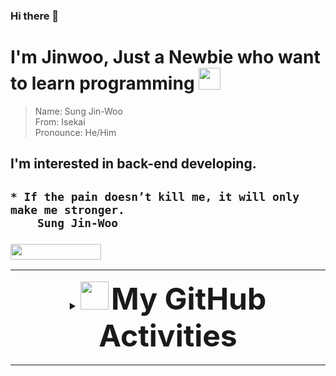 ### Hi there 👋

<h1>
	I'm Jinwoo, Just a Newbie who want to learn programming <img src="https://raw.githubusercontent.com/ALiwoto/ALiwoto/main/resources/Arthuria_Pocker_Face.png"	width="35px">
</h1>

> Name:		Sung Jin-Woo					\
> From:	  Isekai					\
> Pronounce:	He/Him	

<h2>
	I'm interested in back-end developing.
</h2>

<h2>

	* If the pain doesn’t kill me, it will only make me stronger.
		Sung Jin-Woo
		
</h2>

<h3>
	<img align="botom" src="https://gpvc.arturio.dev/thejinwoo" width="145px" height="25px">
	<hr/>
	<details> 
	<summary align="middle"> 
	<img src="https://raw.githubusercontent.com/thejinwoo/thejinwoo/main/resources/soulgem-madoka.gif" width="45px"> 
	<font size="+12">
		My GitHub Activities
	</font>
	</summary>
	<h5>&nbsp<h4>
	<!--=======================-->
	<h2 align="middle" >
		<img src="https://github-readme-stats.vercel.app/api?username=thejinwoo&show_icons=true&&theme=tokyonight&langs_count=25" />
	</h2>
	<h2 align="middle" >
		<img src="https://github-readme-stats.vercel.app/api/top-langs/?username=TheJinWoo&custom_title=Most%20used%20languages&theme=tokyonight&hide_border=true" width="355px" height="355px" />
	</h2>
	<!--=======================-->
	</details>
</h3>

<hr/>
